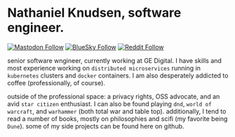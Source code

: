 # Nathaniel Knudsen, software engineer.
[![Mastodon Follow](https://img.shields.io/badge/mastodon-@stoicswe-purple?logo=mastodon)](https://mastodon.social/@stoicswe) [![BlueSky Follow](https://img.shields.io/badge/bluesky-@stoicswe.com_-blue?logo=blueprint)](https://bsky.app/profile/stoicswe.bsky.social) [![Reddit Follow](https://img.shields.io/badge/reddit-@kyyrell_-orange?logo=reddit)]([https://twitter.com/stoicswe](https://www.reddit.com/user/kyyrell_))

senior software wngineer, currently working at GE Digital. I have skills and most experience working on `distributed microservices` running in `kubernetes` clusters and `docker` containers. I am also desperately addicted to coffee (professionally, of course).

outside of the professional space: a privacy rights, OSS advocate, and an avid `star citizen` enthusiast. I can also be found playing `dnd`, `world of warcraft`, and `warhammer` (both total war and table top). additionally, I tend to read a number of books, mostly on philosophies and scifi (my favorite being `Dune`). some of my side projects can be found here on github.
